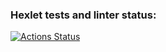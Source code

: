 ### Hexlet tests and linter status:
[![Actions Status](https://github.com/Olga2703/frontend-project-lvl1/workflows/hexlet-check/badge.svg)](https://github.com/Olga2703/frontend-project-lvl1/actions)